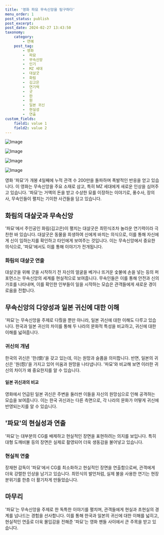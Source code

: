```yaml
---
title: '영화 파묘 무속신앙을 탐구하다'
menu_order: 1
post_status: publish
post_excerpt: 
post_date: 2024-02-27 13:43:50
taxonomy:
    category:
        - 연예
    post_tag:
        - 영화
        -  파묘
        -  무속신앙
        -  인기
        -  MZ 세대
        -  대살굿
        -  화림
        -  김고은
        -  연기력
        -  굿
        -  한
        -  원
        -  일본 귀신
        -  현실성
        -  연출
custom_fields:
    field1: value 1
    field2: value 2
---
```


![Image](https://ssl.pstatic.net/mimgnews/image/241/2024/02/27/0003332120_001_20240227060601364.jpeg?type=w540)

![Image](https://mimgnews.pstatic.net/image/241/2024/02/27/0003332120_002_20240227060601406.jpeg?type=w540)

![Image](https://ssl.pstatic.net/mimgnews/image/241/2024/02/27/0003332120_003_20240227060601455.jpeg?type=w540)

![Image](https://mimgnews.pstatic.net/image/241/2024/02/27/0003332120_004_20240227060601487.jpeg?type=w540)

영화 '파묘'가 개봉 4일째에 누적 관객 수 200만을 돌파하며 폭발적인 반응을 얻고 있습니다. 이 영화는 무속신앙을 주요 소재로 삼고, 특히 MZ 세대에게 새로운 인상을 심어주고 있습니다. '파묘'는 거액의 돈을 받고 수상한 묘를 이장하는 이야기로, 풍수사, 장의사, 무속인들이 펼치는 기이한 사건들을 담고 있습니다. 
## 화림의 대살굿과 무속신앙
'파묘'에서 주인공인 화림(김고은)이 펼치는 대살굿은 최민식조차 놀라운 연기력이라 극찬한 바 있습니다. 대살굿은 동물을 희생하여 신에게 바치는 의식으로, 이를 통해 자신에게 신이 임하는지를 확인하고 타인에게 보여주는 것입니다. 이는 무속신앙에서 중요한 의식으로, '파묘'에서도 이를 통해 이야기가 전개됩니다.
### 화림의 대살굿 연출
대살굿을 위해 굿을 시작하기 전 자신의 얼굴을 베거나 뜨거운 숯불에 손을 넣는 등의 퍼포먼스는 무속신앙의 세계를 현실적으로 보여줍니다. 무속인들은 이를 통해 안전과 신의 가호를 나타내며, 이를 확인한 인부들이 일을 시작하는 모습은 관객들에게 새로운 경이로움을 전합니다.
## 무속신앙의 다양성과 일본 귀신에 대한 이해
'파묘'는 무속신앙을 주제로 다뤘을 뿐만 아니라, 일본 귀신에 대한 이해도 다루고 있습니다. 한국과 일본 귀신의 차이를 통해 두 나라의 문화적 특성을 비교하고, 귀신에 대한 이해를 넓혀줍니다.
### 귀신의 개념
한국의 귀신은 '한(恨)'을 갖고 있는데, 이는 원망과 슬픔을 의미합니다. 반면, 일본의 귀신은 '원(怨)'을 가지고 있어 미움과 원망을 나타냅니다. '파묘'와 비교해 보면 이러한 귀신의 차이가 왜 중요한지를 알 수 있습니다.
#### 일본 귀신과의 비교
영화에서 언급된 일본 귀신은 주변을 둘러싼 이들을 자신의 원망심으로 인해 공격하는 모습을 보여줍니다. 이는 한국 귀신과는 다른 측면으로, 각 나라의 문화가 어떻게 귀신에 반영되는지를 알 수 있습니다.
## '파묘'의 현실성과 연출
'파묘'는 대부분의 CG를 배제하고 현실적인 장면을 표현하려는 의지를 보입니다. 특히 대형 도깨비불 등의 장면은 실제로 촬영되어 더욱 생동감을 불어넣고 있습니다.
### 현실적 연출
장재현 감독이 '파묘'에서 CG를 최소화하고 현실적인 장면을 연출함으로써, 관객에게 더욱 강렬한 인상을 남기고 있습니다. 최민식의 발언처럼, 실제 불을 사용한 연기는 현장 분위기를 한층 더 활기차게 만들었습니다.
## 마무리
'파묘'는 무속신앙을 주제로 한 독특한 이야기를 펼치며, 관객들에게 현실과 초현실의 경계를 넘나드는 경험을 선사합니다. 이를 통해 한국과 일본의 귀신에 대한 이해를 넓히고, 현실적인 연출로 더욱 몰입감을 전해준 '파묘'는 영화 팬들 사이에서 큰 주목을 받고 있습니다.
